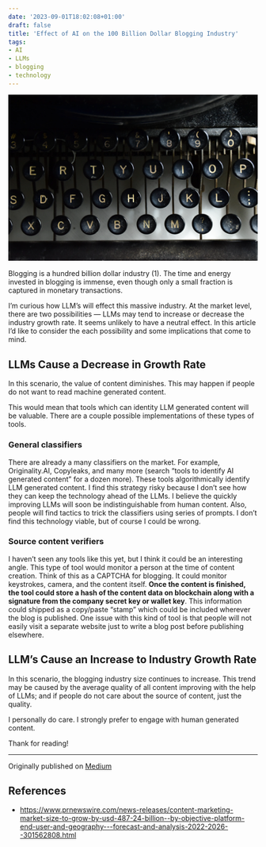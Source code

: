 ```yaml
---
date: '2023-09-01T18:02:08+01:00'
draft: false
title: 'Effect of AI on the 100 Billion Dollar Blogging Industry'
tags:
- AI
- LLMs
- blogging
- technology
---
```


![](typewriter.webp)

Blogging is a hundred billion dollar industry (1). The time and energy invested in blogging is immense, even though only a small fraction is captured in monetary transactions.

I’m curious how LLM’s will effect this massive industry. At the market level, there are two possibilities — LLMs may tend to increase or decrease the industry growth rate. It seems unlikely to have a neutral effect. In this article I’d like to consider the each possibility and some implications that come to mind.

## LLMs Cause a Decrease in Growth Rate
In this scenario, the value of content diminishes. This may happen if people do not want to read machine generated content.

This would mean that tools which can identity LLM generated content will be valuable. There are a couple possible implementations of these types of tools.

### General classifiers
There are already a many classifiers on the market. For example, Originality.AI, Copyleaks, and many more (search “tools to identify AI generated content” for a dozen more). These tools algorithmically identify LLM generated content. I find this strategy risky because I don’t see how they can keep the technology ahead of the LLMs. I believe the quickly improving LLMs will soon be indistinguishable from human content. Also, people will find tactics to trick the classifiers using series of prompts. I don’t find this technology viable, but of course I could be wrong.

### Source content verifiers
I haven’t seen any tools like this yet, but I think it could be an interesting angle. This type of tool would monitor a person at the time of content creation. Think of this as a CAPTCHA for blogging. It could monitor keystrokes, camera, and the content itself. **Once the content is finished, the tool could store a hash of the content data on blockchain along with a signature from the company secret key or wallet key**. This information could shipped as a copy/paste “stamp” which could be included wherever the blog is published. One issue with this kind of tool is that people will not easily visit a separate website just to write a blog post before publishing elsewhere.

## LLM’s Cause an Increase to Industry Growth Rate
In this scenario, the blogging industry size continues to increase. This trend may be caused by the average quality of all content improving with the help of LLMs; and if people do not care about the source of content, just the quality.

I personally do care. I strongly prefer to engage with human generated content.

Thank for reading! 

---

Originally published on [Medium](https://medium.com/@tony-oreglia/effect-of-ai-on-the-100-billion-dollar-blogging-industry-18e3553fc92e)


## References
- https://www.prnewswire.com/news-releases/content-marketing-market-size-to-grow-by-usd-487-24-billion--by-objective-platform-end-user-and-geography---forecast-and-analysis-2022-2026--301562808.html